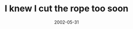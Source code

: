 ---
layout: base.njk
title : 'I knew I cut the rope too soon' 
view_title : 'I knew I cut the rope too soon' 
year : '2002' 
date : '2002-05-31' 
img_file : '/drawing/iknewicuttheropetoosoon.png' 
html_file : 'iknewicuttheropetoosoon' 
next_html : 'howyoudoin.html' 
year_order : '110' 
permalink : "title/{{html_file}}.html"
---